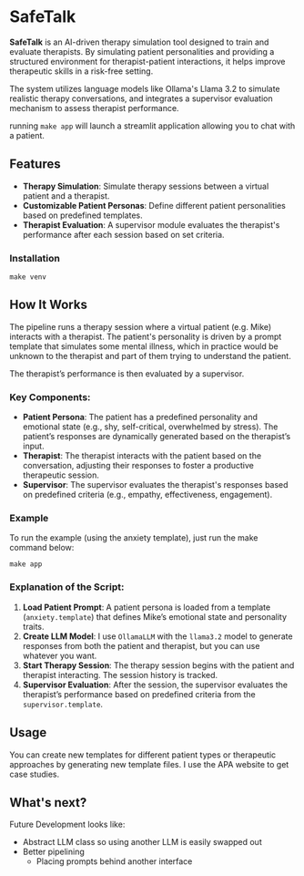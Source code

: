 # SafeTalk

**SafeTalk** is an AI-driven therapy simulation tool designed to train and evaluate therapists. By simulating patient
personalities and providing a structured environment for therapist-patient interactions, it helps improve therapeutic
skills in a risk-free setting.

The system utilizes language models like Ollama's Llama 3.2 to simulate realistic therapy conversations, and integrates
a supervisor evaluation mechanism to assess therapist performance.

running `make app` will launch a streamlit application allowing you to chat with a patient.

## Features

- **Therapy Simulation**: Simulate therapy sessions between a virtual patient and a therapist.
- **Customizable Patient Personas**: Define different patient personalities based on predefined templates.
- **Therapist Evaluation**: A supervisor module evaluates the therapist's performance after each session based on set
  criteria.

### Installation

```shell
make venv
```

## How It Works

The pipeline runs a therapy session where a virtual patient (e.g. Mike) interacts with a therapist.
The patient's personality is driven by a prompt template that simulates some mental illness, which in practice would be
unknown to the therapist and part of them trying to understand the patient.

The therapist’s performance is then evaluated by a supervisor.

### Key Components:

- **Patient Persona**: The patient has a predefined personality and emotional state (e.g., shy, self-critical,
  overwhelmed by stress). The patient’s responses are dynamically generated based on the therapist’s input.
- **Therapist**: The therapist interacts with the patient based on the conversation, adjusting their responses to foster
  a productive therapeutic session.
- **Supervisor**: The supervisor evaluates the therapist's responses based on predefined criteria (e.g., empathy,
  effectiveness, engagement).

### Example

To run the example (using the anxiety template), just run the make command below:

```shell
make app
```

### Explanation of the Script:

1. **Load Patient Prompt**: A patient persona is loaded from a template (`anxiety.template`) that defines Mike’s
   emotional state and personality traits.
2. **Create LLM Model**: I use `OllamaLLM` with the `llama3.2` model to generate responses from both the patient and
   therapist, but you can use whatever you want.
3. **Start Therapy Session**: The therapy session begins with the patient and therapist interacting. The session history
   is tracked.
4. **Supervisor Evaluation**: After the session, the supervisor evaluates the therapist’s performance based on
   predefined criteria from the `supervisor.template`.

## Usage

You can create new templates for different patient types or therapeutic approaches by generating new template files. I
use the APA website to get case studies.

## What's next?

Future Development looks like:

* Abstract LLM class so using another LLM is easily swapped out
* Better pipelining
    * Placing prompts behind another interface